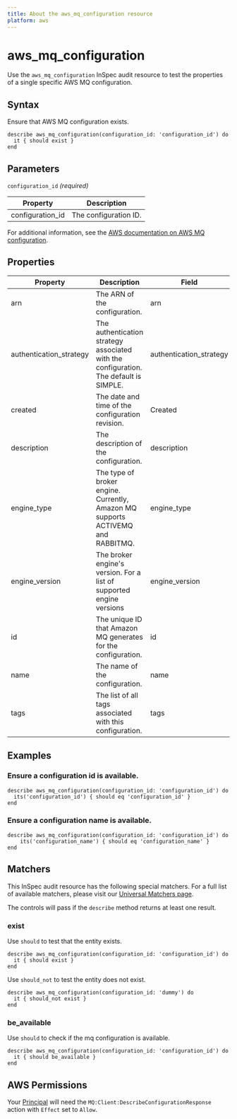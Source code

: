 ```yaml
---
title: About the aws_mq_configuration resource
platform: aws
---
```


# aws\_mq\_configuration

Use the `aws_mq_configuration` InSpec audit resource to test the properties of a single specific AWS MQ configuration.

## Syntax

Ensure that AWS MQ configuration exists.

    describe aws_mq_configuration(configuration_id: 'configuration_id') do
      it { should exist }
    end

## Parameters

`configuration_id` _(required)_

| Property | Description |
| --- | --- |
| configuration_id | The configuration ID.| 

For additional information, see the [AWS documentation on AWS MQ configuration](https://docs.aws.amazon.com/AWSCloudFormation/latest/UserGuide/aws-resource-amazonmq-configuration.html).

## Properties

| Property | Description| Field |
| --- | --- | --- |
| arn | The ARN of the configuration.| arn |
| authentication_strategy |  The authentication strategy associated with the configuration. The default is SIMPLE.| authentication_strategy |
| created | The date and time of the configuration revision. | Created |
| description | The description of the configuration. | description |
| engine_type | The type of broker engine. Currently, Amazon MQ supports ACTIVEMQ and RABBITMQ. | engine_type |
| engine_version |  The broker engine's version. For a list of supported engine versions | engine_version |
| id | The unique ID that Amazon MQ generates for the configuration. | id |
| name |  The name of the configuration.  | name |
| tags | The list of all tags associated with this configuration. | tags |

## Examples

### Ensure a configuration id is available.

    describe aws_mq_configuration(configuration_id: 'configuration_id') do
      its('configuration_id') { should eq 'configuration_id' }
    end

### Ensure a configuration name is available.

    describe aws_mq_configuration(configuration_id: 'configuration_id') do
        its('configuration_name') { should eq 'configuration_name' }
    end

## Matchers

This InSpec audit resource has the following special matchers. For a full list of available matchers, please visit our [Universal Matchers page](https://www.inspec.io/docs/reference/matchers/).

The controls will pass if the `describe` method returns at least one result.

### exist

Use `should` to test that the entity exists.

    describe aws_mq_configuration(configuration_id: 'configuration_id') do
      it { should exist }
    end

Use `should_not` to test the entity does not exist.

    describe aws_mq_configuration(configuration_id: 'dummy') do
      it { should_not exist }
    end

### be_available

Use `should` to check if the mq configuration is available.

    describe aws_mq_configuration(configuration_id: 'configuration_id') do
      it { should be_available }
    end

## AWS Permissions

Your [Principal](https://docs.aws.amazon.com/IAM/latest/UserGuide/intro-structure.html#intro-structure-principal) will need the `MQ:Client:DescribeConfigurationResponse` action with `Effect` set to `Allow`.
